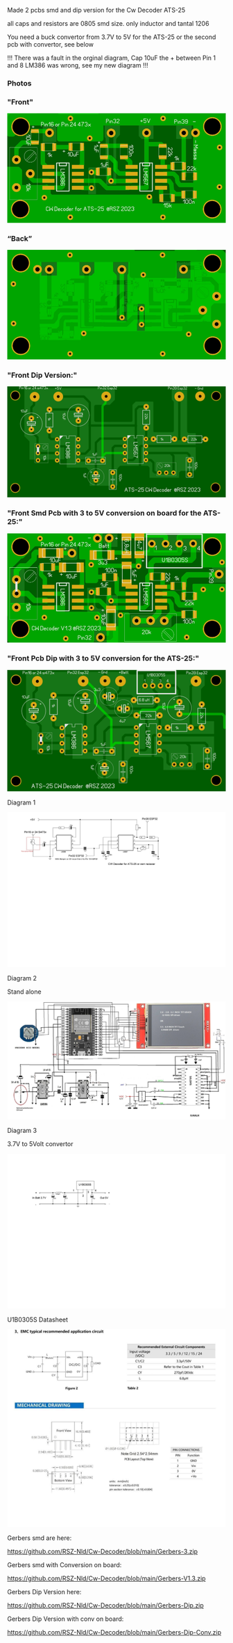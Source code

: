 Made 2 pcbs smd and dip version  for the Cw Decoder ATS-25

all caps and resistors are 0805 smd size.  only inductor and tantal 1206

You need a buck convertor from 3.7V to 5V for the ATS-25 or the second pcb with convertor, see below


!!! There was a fault in the orginal diagram, Cap 10uF the + between Pin 1 and 8 LM386 was wrong, see my new diagram !!!




### Photos
### "Front"
![Photo 010]( https://github.com/RSZ-Nld/Cw-Decoder/blob/main/Front-3.JPG)

### “Back”
![Photo 1]( https://github.com/RSZ-Nld/Cw-Decoder/blob/main/Back-3.JPG)

### "Front Dip Version:"
![Photo 4](https://github.com/RSZ-Nld/Cw-Decoder/blob/main/Front-DIP.JPG)

### "Front Smd Pcb with 3 to 5V conversion on board for the ATS-25:"

![Photo 9](https://github.com/RSZ-Nld/Cw-Decoder/blob/main/Front%20V1.3.JPG)

### "Front Pcb Dip with 3 to 5V conversion for the ATS-25:"

![Photo 5](https://github.com/RSZ-Nld/Cw-Decoder/blob/main/Front-Dip-Conv.JPG)



Diagram 1

![Photo 2](https://github.com/RSZ-Nld/Cw-Decoder/blob/main/Cw%20Decoder.JPG)

Diagram 2 

Stand alone

![Photo 3](https://github.com/RSZ-Nld/Cw-Decoder/blob/main/cw-adaptor.jpg)

Diagram 3 

3.7V to 5Volt convertor

![Photo 8](https://github.com/RSZ-Nld/Cw-Decoder/blob/main/U1B0305S%20Convertor.JPG)

U1B0305S Datasheet

![Photo 14](https://github.com/RSZ-Nld/Cw-Decoder/blob/main/U1B0305S.jpg)









Gerbers smd are here:  

https://github.com/RSZ-Nld/Cw-Decoder/blob/main/Gerbers-3.zip

Gerbers smd with Conversion on board:

https://github.com/RSZ-Nld/Cw-Decoder/blob/main/Gerbers-V1.3.zip

Gerbers Dip Version here:

https://github.com/RSZ-Nld/Cw-Decoder/blob/main/Gerbers-Dip.zip

Gerbers Dip Version with conv on board:

https://github.com/RSZ-Nld/Cw-Decoder/blob/main/Gerbers-Dip-Conv.zip

